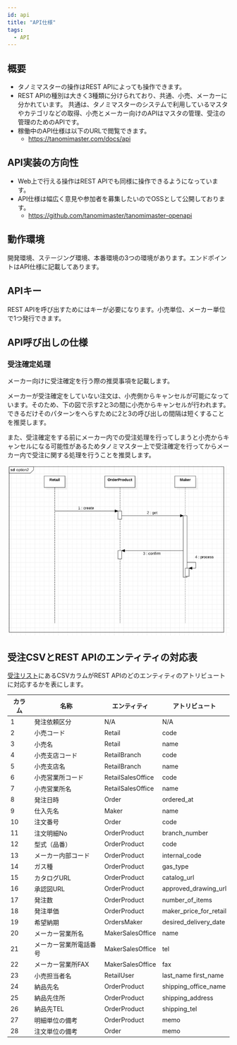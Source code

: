 ```yaml
---
id: api
title: "API仕様"
tags:
  - API
---
```



## 概要

- タノミマスターの操作はREST APIによっても操作できます。
- REST APIの種別は大きく3種類に分けられており、共通、小売、メーカーに分かれています。
共通は、タノミマスターのシステムで利用しているマスタやカテゴリなどの取得、小売とメーカー向けのAPIはマスタの管理、受注の管理のためのAPIです。
- 稼働中のAPI仕様は以下のURLで閲覧できます。
  - https://tanomimaster.com/docs/api

## API実装の方向性

- Web上で行える操作はREST APIでも同様に操作できるようになっています。
- API仕様は幅広く意見や参加者を募集したいのでOSSとして公開しております。
  - https://github.com/tanomimaster/tanomimaster-openapi

## 動作環境

開発環境、ステージング環境、本番環境の3つの環境があります。エンドポイントはAPI仕様に記載してあります。


## APIキー

REST APIを呼び出すためにはキーが必要になります。小売単位、メーカー単位で1つ発行できます。

## API呼び出しの仕様

### 受注確定処理

メーカー向けに受注確定を行う際の推奨事項を記載します。

メーカーが受注確定をしていない注文は、小売側からキャンセルが可能になっています。そのため、下の図で示す2と3の間に小売からキャンセルが行われます。できるだけそのパターンをへらすために2と3の呼び出しの間隔は短くすることを推奨します。

また、受注確定をする前にメーカー内での受注処理を行ってしまうと小売からキャンセルになる可能性があるためタノミマスター上で受注確定を行ってからメーカー内で受注に関する処理を行うことを推奨します。

![alt-text](/img/order-confirm-sequence.png)


## 受注CSVとREST APIのエンティティの対応表

[受注リスト](/tanomimaster-doc/docs/csv#受注リスト)にあるCSVカラムがREST APIのどのエンティティのアトリビュートに対応するかを表にします。


| カラム | 名称          | エンティティ            | アトリビュート                |
| --- | ----------- | ----------------- | ---------------------- |
| 1   | 発注依頼区分      | N/A               | N/A                    |
| 2   | 小売コード       | Retail            | code                   |
| 3   | 小売名         | Retail            | name                   |
| 4   | 小売支店コード     | RetailBranch      | code                   |
| 5   | 小売支店名       | RetailBranch      | name                   |
| 6   | 小売営業所コード    | RetailSalesOffice | code                   |
| 7   | 小売営業所名      | RetailSalesOffice | name                   |
| 8   | 発注日時        | Order             | ordered_at             |
| 9   | 仕入先名        | Maker             | name                   |
| 10  | 注文番号        | Order             | code                   |
| 11  | 注文明細No      | OrderProduct      | branch_number          |
| 12  | 型式（品番）      | OrderProduct      | code                   |
| 13  | メーカー内部コード   | OrderProduct      | internal_code          |
| 14  | ガス種         | OrderProduct      | gas_type               |
| 15  | カタログURL     | OrderProduct      | catalog_url            |
| 16  | 承認図URL      | OrderProduct      | approved_drawing_url   |
| 17  | 発注数         | OrderProduct      | number_of_items        |
| 18  | 発注単価        | OrderProduct      | maker_price_for_retail |
| 19  | 希望納期        | OrdersMaker       | desired_delivery_date  |
| 20  | メーカー営業所名    | MakerSalesOffice  | name                   |
| 21  | メーカー営業所電話番号 | MakerSalesOffice  | tel                    |
| 22  | メーカー営業所FAX  | MakerSalesOffice  | fax                    |
| 23  | 小売担当者名      | RetailUser        | last_name first_name   |
| 24  | 納品先名        | OrderProduct      | shipping_office_name   |
| 25  | 納品先住所       | OrderProduct      | shipping_address       |
| 26  | 納品先TEL      | OrderProduct      | shipping_tel           |
| 27  | 明細単位の備考     | OrderProduct      | memo                   |
| 28  | 注文単位の備考     | Order             | memo                   |
